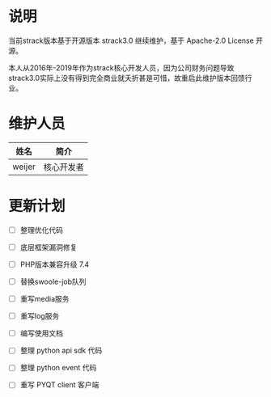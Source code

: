# 说明

当前strack版本基于开源版本 strack3.0 继续维护，基于 Apache-2.0 License 开源。

本人从2016年-2019年作为strack核心开发人员，因为公司财务问题导致strack3.0实际上没有得到完全商业就夭折甚是可惜，故重启此维护版本回馈行业。

# 维护人员

 姓名 | 简介
---|---
weijer | 核心开发者

# 更新计划

- [ ] 整理优化代码
- [ ] 底层框架漏洞修复
- [ ] PHP版本兼容升级 7.4
- [ ] 替换swoole-job队列
- [ ] 重写media服务
- [ ] 重写log服务
- [ ] 编写使用文档
- [ ] 整理 python api sdk 代码
- [ ] 整理 python event 代码
- [ ] 重写 PYQT client 客户端





